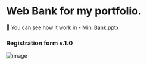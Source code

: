 # Web Bank for my portfolio.
:movie_camera: You can see how it work in - [Mini Bank.pptx](https://github.com/kaivix/Mini_Bank/files/13752400/Mini.Bank.pptx)

### Registration form v.1.0

![image](https://github.com/kaivix/Mini_Bank/assets/74367464/d0eb58cd-1661-46ed-ac0b-b796d565a5bc)


